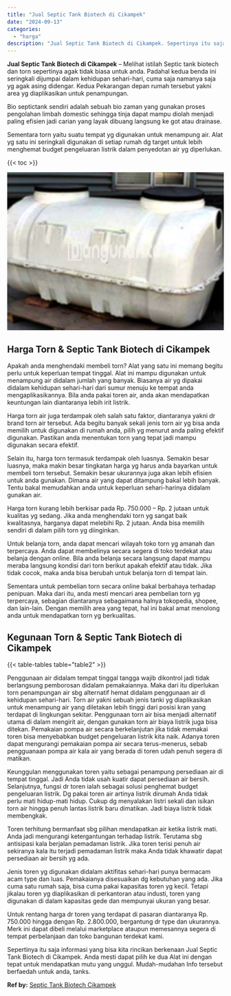 ```yaml
---
title: "Jual Septic Tank Biotech di Cikampek"
date: "2024-09-13"
categories: 
  - "harga"
description: "Jual Septic Tank Biotech di Cikampek. Sepertinya itu saja informasi yang bisa kita rincikan berkenaan Jual Septic Tank Biotech di Cikampek. Anda mesti dapat..."
---
```


**Jual Septic Tank Biotech di Cikampek** – Melihat istilah Septic tank biotech dan torn sepertinya agak tidak biasa untuk anda. Padahal kedua benda ini seringkali dijumpai dalam kehidupan sehari-hari, cuma saja namanya saja yg agak asing didengar. Kedua Pekarangan depan rumah tersebut yakni area yg diaplikasikan untuk penampungan.

Bio septictank sendiri adalah sebuah bio zaman yang gunakan proses pengolahan limbah domestic sehingga tinja dapat mampu diolah menjadi paling efisien jadi carian yang layak dibuang langsung ke got atau drainase.

Sementara torn yaitu suatu tempat yg digunakan untuk menampung air. Alat yg satu ini seringkali digunakan di setiap rumah dg target untuk lebih menghemat budget pengeluaran listrik dalam penyedotan air yg diperlukan.

{{< toc >}}

![Jual Septic Tank Biotech di Cikampek](/images/jual-bio-septictank-46.png)

## Harga Torn & Septic Tank Biotech di Cikampek

Apakah anda menghendaki membeli torn? Alat yang satu ini memang begitu perlu untuk keperluan tempat tinggal. Alat ini mampu digunakan untuk menampung air didalam jumlah yang banyak. Biasanya air yg dipakai didalam kehidupan sehari-hari dari sumur menuju ke tempat anda mengaplikasikannya. Bila anda pakai toren air, anda akan mendapatkan keuntungan lain diantaranya lebih irit listrik.

Harga torn air juga terdampak oleh salah satu faktor, diantaranya yakni dr brand torn air tersebut. Ada begitu banyak sekali jenis torn air yg bisa anda memilih untuk digunakan di rumah anda, pilih yg menurut anda paling efektif digunakan. Pastikan anda menentukan torn yang tepat jadi mampu digunakan secara efektif.

Selain itu, harga torn termasuk terdampak oleh luasnya. Semakin besar luasnya, maka makin besar tingkatan harga yg harus anda bayarkan untuk membeli torn tersebut. Semakin besar ukurannya juga akan lebih efisien untuk anda gunakan. Dimana air yang dapat ditampung bakal lebih banyak. Tentu bakal memudahkan anda untuk keperluan sehari-harinya didalam gunakan air.

Harga torn kurang lebih berkisar pada Rp. 750.000 – Rp. 2 jutaan untuk kualitas yg sedang. Jika anda menghendaki torn yg sangat baik kwalitasnya, harganya dapat melebihi Rp. 2 jutaan. Anda bisa memilih sendiri di dalam pilih torn yg diinginkan.

Untuk belanja torn, anda dapat mencari wilayah toko torn yg amanah dan terpercaya. Anda dapat membelinya secara segera di toko terdekat atau belanja dengan online. Bila anda belanja secara langsung dapat mampu meraba langsung kondisi dari torn berikut apakah efektif atau tidak. Jika tidak cocok, maka anda bisa berubah untuk belanja torn di tempat lain.

Sementara untuk pembelian torn secara online bakal berbahaya terhadap penipuan. Maka dari itu, anda mesti mencari area pembelian torn yg terpercaya, sebagian diantaranya sebagaimana halnya tokopedia, shopee, dan lain-lain. Dengan memilih area yang tepat, hal ini bakal amat menolong anda untuk mendapatkan torn yg berkualitas.

## Kegunaan Torn & Septic Tank Biotech di Cikampek

{{< table-tables table="table2" >}}

Penggunaan air didalam tempat tinggal tangga wajib dikontrol jadi tidak berlangsung pemborosan didalam pemakaiannya. Maka dari itu diperlukan torn penampungan air sbg alternatif hemat didalam penggunaan air di kehidupan sehari-hari. Torn air yakni sebuah jenis tanki yg diaplikasikan untuk menampung air yang diletakan lebih tinggi dari posisi kran yang terdapat di lingkungan sekitar. Penggunaan torn air bisa menjadi alternatif utama di dalam mengirit air, dengan gunakan torn air biaya listrik juga bisa ditekan. Pemakaian pompa air secara berkelanjutan jika tidak memakai toren bisa menyebabkan budget pengeluaran listrik kita naik. Adanya toren dapat mengurangi pemakaian pompa air secara terus-menerus, sebab pengguanaan pompa air kala air yang berada di toren udah penuh segera di matikan.

Keunggulan menggunakan toren yaitu sebagai penampung persediaan air di tempat tinggal. Jadi Anda tidak usah kuatir dapat persediaan air bersih. Selanjutnya, fungsi dr toren ialah sebagai solusi penghemat budget pengeluaran listrik. Dg pakai toren air artinya listrik dirumah Anda tidak perlu mati hidup-mati hidup. Cukup dg menyalakan listri sekali dan isikan torn air hingga penuh lantas listrik baru dimatikan. Jadi biaya listrik tidak membengkak.

Toren terhitung bermanfaat sbg pilihan mendapatkan air ketika listrik mati. Anda jadi mengurangi ketergantungan terhadap listrik. Terutama sbg antisipasi kala berjalan pemadaman listrik. Jika toren terisi penuh air sekiranya kala itu terjadi pemadaman listrik maka Anda tidak khawatir dapat persediaan air bersih yg ada.

Jenis toren yg digunakan didalam aktifitas sehari-hari punya bermacam acam type dan luas. Pemakaianya disesuaikan dg kebutuhan yang ada. Jika cuma satu rumah saja, bisa cuma pakai kapasitas toren yg kecil. Tetapi jikalau toren yg diaplikasikan di perkantoran atau industi, toren yang digunakan di dalam kapasitas gede dan mempunyai ukuran yang besar.

Untuk rentang harga dr toren yang terdapat di pasaran diantaranya Rp. 750.000 hingga dengan Rp. 2.800.000, bergantung dr type dan ukurannya. Merk ini dapat dibeli melalui marketplace ataupun memesannya segera di tempat perbelanjaan dan toko bangunan terdekat kami.

Sepertinya itu saja informasi yang bisa kita rincikan berkenaan Jual Septic Tank Biotech di Cikampek. Anda mesti dapat pilih ke dua Alat ini dengan tepat untuk mendapatkan mutu yang unggul. Mudah-mudahan Info tersebut berfaedah untuk anda, tanks.

**Ref by:** [Septic Tank Biotech Cikampek](https://id.wikipedia.org/wiki/Septic)
